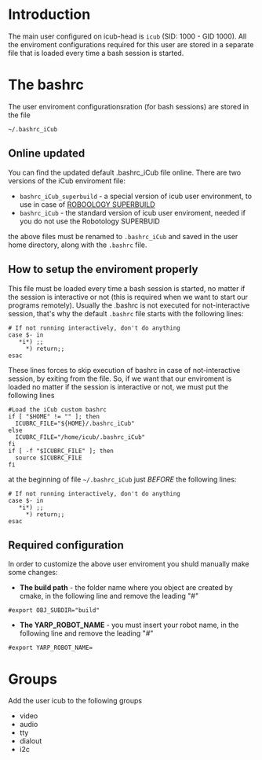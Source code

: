 # Introduction

The main user configured on  icub-head is `icub` (SID: 1000 - GID 1000). All the enviroment configurations required for this user are stored in a separate file that is loaded every time a bash session is started.

# The bashrc

The user enviroment configurationsration (for bash sessions) are stored in the file

`~/.bashrc_iCub`

## Online updated

You can find the updated default .bashrc_iCub file online.
There are two versions of the iCub enviroment file:

- `bashrc_iCub_superbuild` - a special version of icub user environment, to use in case of [ROBOOLOGY SUPERBUILD](https://github.com/robotology/robotology-superbuild)
- `bashrc_iCub` - the standard version of icub user enviroment, needed if you do not use the Robotology SUPERBUID

the above files must be renamed to `.bashrc_iCub` and saved in the user home directory, along with the `.bashrc` file.

## How to setup the enviroment properly

This file must be loaded every time a bash session is started, no matter if the session is interactive or not (this is required when we want to start our programs remotely).
Usually the .bashrc is not executed for not-interactive session, that's why the default `.bashrc` file starts with the following lines:
```
# If not running interactively, don't do anything
case $- in
   *i*) ;;
     *) return;;
esac
```
These lines forces to skip execution of bashrc in case of not-interactive session, by exiting from the file.
So, if we want that our enviroment is loaded no matter if the session is interactive or not, we must put the following lines
```
#Load the iCub custom bashrc
if [ "$HOME" != "" ]; then
  ICUBRC_FILE="${HOME}/.bashrc_iCub"
else
  ICUBRC_FILE="/home/icub/.bashrc_iCub"
fi
if [ -f "$ICUBRC_FILE" ]; then
  source $ICUBRC_FILE
fi
```
at the beginning of file `~/.bashrc_iCub` just _BEFORE_ the following lines:
```
# If not running interactively, don't do anything
case $- in
   *i*) ;;
     *) return;;
esac
```

## Required configuration

In order to customize the above user enviroment you shuld manually make some changes:

- **The build path** - the folder name where you object are created by cmake, in the following line and remove the leading "#"
```
#export OBJ_SUBDIR="build"
```
- **The YARP_ROBOT_NAME** - you must insert your robot name, in the following line and remove the leading "#"
```
#export YARP_ROBOT_NAME=
```

# Groups

Add the user icub to the following groups

- video
- audio
- tty
- dialout
- i2c
